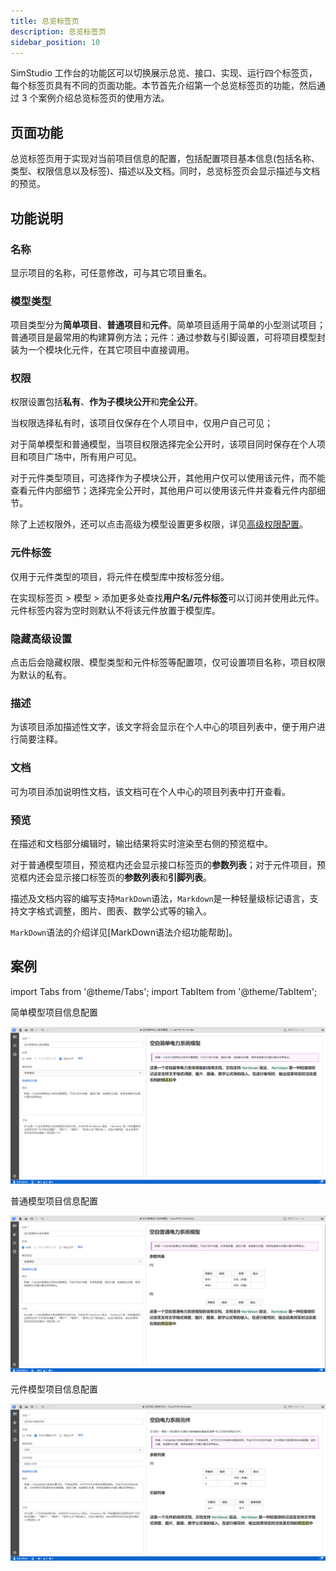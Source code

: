 ```yaml
---
title: 总览标签页
description: 总览标签页
sidebar_position: 10
---
```



SimStudio 工作台的功能区可以切换展示总览、接口、实现、运行四个标签页，每个标签页具有不同的页面功能。本节首先介绍第一个总览标签页的功能，然后通过 3 个案例介绍总览标签页的使用方法。

## 页面功能

总览标签页用于实现对当前项目信息的配置，包括配置项目基本信息(包括名称、类型、权限信息以及标签)、描述以及文档。同时，总览标签页会显示描述与文档的预览。

## 功能说明

### 名称

显示项目的名称，可任意修改，可与其它项目重名。

### 模型类型

项目类型分为**简单项目**、**普通项目**和**元件**。简单项目适用于简单的小型测试项目；普通项目是最常用的构建算例方法；元件：通过参数与引脚设置，可将项目模型封装为一个模块化元件，在其它项目中直接调用。

### 权限

权限设置包括**私有**、**作为子模块公开**和**完全公开**。

当权限选择私有时，该项目仅保存在个人项目中，仅用户自己可见；

对于简单模型和普通模型，当项目权限选择完全公开时，该项目同时保存在个人项目和项目广场中，所有用户可见。

对于元件类型项目，可选择作为子模块公开，其他用户仅可以使用该元件，而不能查看元件内部细节；选择完全公开时，其他用户可以使用该元件并查看元件内部细节。

除了上述权限外，还可以点击高级为模型设置更多权限，详见[高级权限配置](../../../../../account/settings/sdk-token/index.md)。

### 元件标签

仅用于元件类型的项目，将元件在模型库中按标签分组。

在实现标签页 > 模型 > 添加更多处查找**用户名/元件标签**可以订阅并使用此元件。元件标签内容为空时则默认不将该元件放置于模型库。

### 隐藏高级设置 

点击后会隐藏权限、模型类型和元件标签等配置项，仅可设置项目名称，项目权限为默认的私有。

### 描述

为该项目添加描述性文字，该文字将会显示在个人中心的项目列表中，便于用户进行简要注释。

### 文档

可为项目添加说明性文档，该文档可在个人中心的项目列表中打开查看。

### 预览

在描述和文档部分编辑时，输出结果将实时渲染至右侧的预览框中。

对于普通模型项目，预览框内还会显示接口标签页的**参数列表**；对于元件项目，预览框内还会显示接口标签页的**参数列表**和**引脚列表**。

描述及文档内容的编写支持`MarkDown`语法，`Markdown`是一种轻量级标记语言，支持文字格式调整，图片、图表、数学公式等的输入。

`MarkDown`语法的介绍详见[MarkDown语法介绍功能帮助]。

## 案例

import Tabs from '@theme/Tabs';
import TabItem from '@theme/TabItem';

<Tabs>
<TabItem value="js" label="案例1">

简单模型项目信息配置

![简单模型](./1.png)


</TabItem>
<TabItem value="java" label="案例2">

普通模型项目信息配置

![普通模型](./2.png)

</TabItem>
<TabItem value="py" label="案例3">

元件模型项目信息配置

![元件](./3.png)


</TabItem>
</Tabs>


